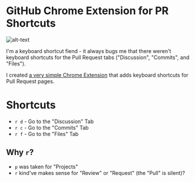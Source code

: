 # GitHub Chrome Extension for PR Shortcuts

![alt-text](https://i.imgur.com/pwFSc94.png)

I'm a keyboard shortcut fiend - it always bugs me that there weren't keyboard shortcuts for the Pull Request tabs ("Discussion", "Commits", and "Files").

I created [a very simple Chrome Extension](https://chrome.google.com/webstore/detail/github-pr-shortcuts/kapjepggaddjibohcedilfoeccojiink) that adds keyboard shortcuts for Pull Request pages.

# Shortcuts

* `r d` - Go to the "Discussion" Tab
* `r c` - Go to the "Commits" Tab
* `r f` - Go to the "Files" Tab

## Why `r`?

* `p` was taken for "Projects"
* `r` kind've makes sense for "Review" or "Request" (the "Pull" is silent)?

